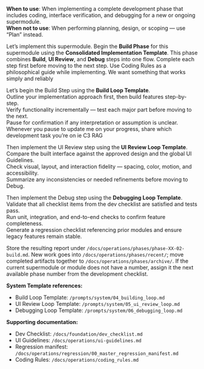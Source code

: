 **When to use**: When implementing a complete development phase that includes coding, interface verification, and debugging for a new or ongoing supermodule.  
**When not to use**: When performing planning, design, or scoping — use “Plan” instead.

Let’s implement this supermodule. Begin the **Build Phase** for this supermodule using the **Consolidated Implementation Template**. This phase combines **Build**, **UI Review**, and **Debug** steps into one flow. Complete each step first before moving to the next step. Use Coding Rules as a philosophical guide while implementing. We want something that works simply and reliably

Let’s begin the Build Step using the **Build Loop Template**.  
Outline your implementation approach first, then build features step-by-step.  
Verify functionality incrementally — test each major part before moving to the next.  
Pause for confirmation if any interpretation or assumption is unclear. Whenever you pause to update me on your progress, share which development task you’re on ie C3 RAG

Then implement the UI Review step using the **UI Review Loop Template**.  
Compare the built interface against the approved design and the global UI Guidelines.  
Check visual, layout, and interaction fidelity — spacing, color, motion, and accessibility.  
Summarize any inconsistencies or needed refinements before moving to Debug.

Then implement the Debug step using the **Debugging Loop Template**.  
Validate that all checklist items from the dev checklist are satisfied and tests pass.  
Run unit, integration, and end-to-end checks to confirm feature completeness.  
Generate a regression checklist referencing prior modules and ensure legacy features remain stable.

Store the resulting report under `/docs/operations/phases/phase-XX-02-build.md`. New work goes into `/docs/operations/phases/recent/`; move completed artifacts together to `/docs/operations/phases/archive/`. If the current supermodule or module does not have a number, assign it the next available phase number from the development checklist.

**System Template references:**  
- Build Loop Template: `/prompts/system/04_building_loop.md`  
- UI Review Loop Template: `/prompts/system/05_ui_review_loop.md`  
- Debugging Loop Template: `/prompts/system/06_debugging_loop.md`  

**Supporting documentation:**   
- Dev Checklist: `/docs/foundation/dev_checklist.md`  
- UI Guidelines: `/docs/operations/ui-guidelines.md`  
- Regression manifest: `/docs/operations/regression/00_master_regression_manifest.md`
- Coding Rules: `/docs/operations/coding_rules.md`
